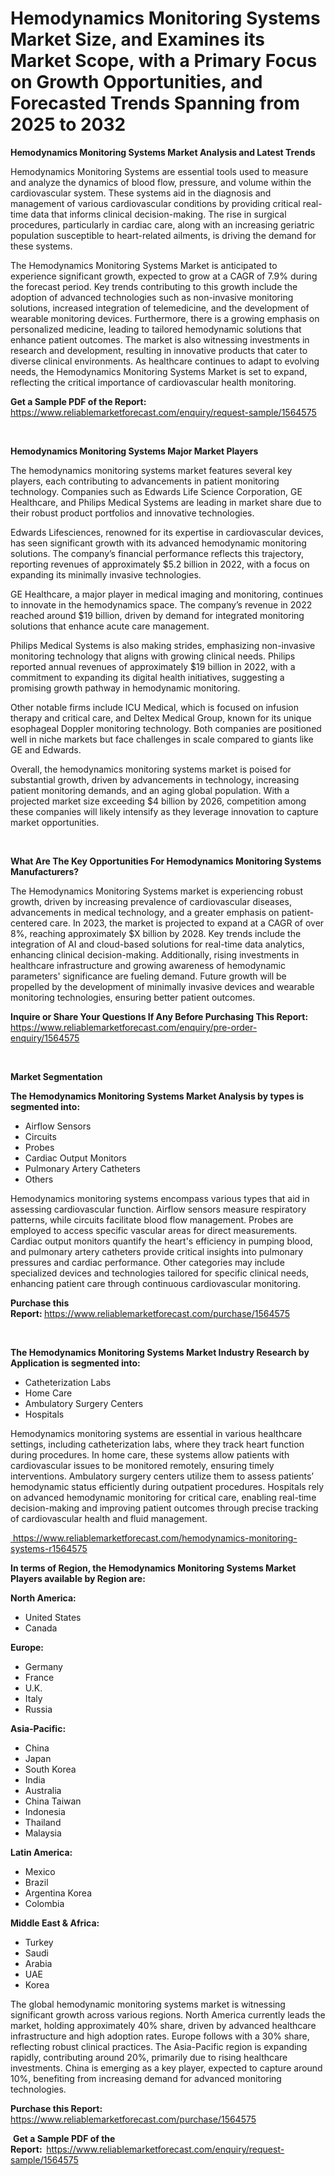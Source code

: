 <p><h1>Hemodynamics Monitoring Systems Market Size, and Examines its Market Scope, with a Primary Focus on Growth Opportunities, and Forecasted Trends Spanning from 2025 to 2032</h1></p><p><strong>Hemodynamics Monitoring Systems Market Analysis and Latest Trends</strong></p>
<p><p>Hemodynamics Monitoring Systems are essential tools used to measure and analyze the dynamics of blood flow, pressure, and volume within the cardiovascular system. These systems aid in the diagnosis and management of various cardiovascular conditions by providing critical real-time data that informs clinical decision-making. The rise in surgical procedures, particularly in cardiac care, along with an increasing geriatric population susceptible to heart-related ailments, is driving the demand for these systems.</p><p>The Hemodynamics Monitoring Systems Market is anticipated to experience significant growth, expected to grow at a CAGR of 7.9% during the forecast period. Key trends contributing to this growth include the adoption of advanced technologies such as non-invasive monitoring solutions, increased integration of telemedicine, and the development of wearable monitoring devices. Furthermore, there is a growing emphasis on personalized medicine, leading to tailored hemodynamic solutions that enhance patient outcomes. The market is also witnessing investments in research and development, resulting in innovative products that cater to diverse clinical environments. As healthcare continues to adapt to evolving needs, the Hemodynamics Monitoring Systems Market is set to expand, reflecting the critical importance of cardiovascular health monitoring.</p></p>
<p><strong>Get a Sample PDF of the Report:&nbsp;</strong> <a href="https://www.reliablemarketforecast.com/enquiry/request-sample/1564575?utm_campaign=1108&utm_medium=2&utm_source=Github&utm_content=ia&utm_term=13042025&utm_id=hemodynamics-monitoring-systems">https://www.reliablemarketforecast.com/enquiry/request-sample/1564575</a></p>
<p>&nbsp;</p>
<p><strong>Hemodynamics Monitoring Systems Major Market Players</strong></p>
<p><p>The hemodynamics monitoring systems market features several key players, each contributing to advancements in patient monitoring technology. Companies such as Edwards Life Science Corporation, GE Healthcare, and Philips Medical Systems are leading in market share due to their robust product portfolios and innovative technologies.</p><p>Edwards Lifesciences, renowned for its expertise in cardiovascular devices, has seen significant growth with its advanced hemodynamic monitoring solutions. The company’s financial performance reflects this trajectory, reporting revenues of approximately $5.2 billion in 2022, with a focus on expanding its minimally invasive technologies.</p><p>GE Healthcare, a major player in medical imaging and monitoring, continues to innovate in the hemodynamics space. The company’s revenue in 2022 reached around $19 billion, driven by demand for integrated monitoring solutions that enhance acute care management.</p><p>Philips Medical Systems is also making strides, emphasizing non-invasive monitoring technology that aligns with growing clinical needs. Philips reported annual revenues of approximately $19 billion in 2022, with a commitment to expanding its digital health initiatives, suggesting a promising growth pathway in hemodynamic monitoring.</p><p>Other notable firms include ICU Medical, which is focused on infusion therapy and critical care, and Deltex Medical Group, known for its unique esophageal Doppler monitoring technology. Both companies are positioned well in niche markets but face challenges in scale compared to giants like GE and Edwards.</p><p>Overall, the hemodynamics monitoring systems market is poised for substantial growth, driven by advancements in technology, increasing patient monitoring demands, and an aging global population. With a projected market size exceeding $4 billion by 2026, competition among these companies will likely intensify as they leverage innovation to capture market opportunities.</p></p>
<p>&nbsp;</p>
<p><strong>What Are The Key Opportunities For Hemodynamics Monitoring Systems Manufacturers?</strong></p>
<p><p>The Hemodynamics Monitoring Systems market is experiencing robust growth, driven by increasing prevalence of cardiovascular diseases, advancements in medical technology, and a greater emphasis on patient-centered care. In 2023, the market is projected to expand at a CAGR of over 8%, reaching approximately $X billion by 2028. Key trends include the integration of AI and cloud-based solutions for real-time data analytics, enhancing clinical decision-making. Additionally, rising investments in healthcare infrastructure and growing awareness of hemodynamic parameters' significance are fueling demand. Future growth will be propelled by the development of minimally invasive devices and wearable monitoring technologies, ensuring better patient outcomes.</p></p>
<p><strong>Inquire or Share Your Questions If Any Before Purchasing This Report:</strong> <a href="https://www.reliablemarketforecast.com/enquiry/pre-order-enquiry/1564575?utm_campaign=1108&utm_medium=2&utm_source=Github&utm_content=ia&utm_term=13042025&utm_id=hemodynamics-monitoring-systems">https://www.reliablemarketforecast.com/enquiry/pre-order-enquiry/1564575</a></p>
<p>&nbsp;</p>
<p><strong>Market Segmentation</strong></p>
<p><strong>The Hemodynamics Monitoring Systems Market Analysis by types is segmented into:</strong></p>
<p><ul><li>Airflow Sensors</li><li>Circuits</li><li>Probes</li><li>Cardiac Output Monitors</li><li>Pulmonary Artery Catheters</li><li>Others</li></ul></p>
<p><p>Hemodynamics monitoring systems encompass various types that aid in assessing cardiovascular function. Airflow sensors measure respiratory patterns, while circuits facilitate blood flow management. Probes are employed to access specific vascular areas for direct measurements. Cardiac output monitors quantify the heart's efficiency in pumping blood, and pulmonary artery catheters provide critical insights into pulmonary pressures and cardiac performance. Other categories may include specialized devices and technologies tailored for specific clinical needs, enhancing patient care through continuous cardiovascular monitoring.</p></p>
<p><strong>Purchase this Report:&nbsp;</strong><a href="https://www.reliablemarketforecast.com/purchase/1564575?utm_campaign=1108&utm_medium=2&utm_source=Github&utm_content=ia&utm_term=13042025&utm_id=hemodynamics-monitoring-systems">https://www.reliablemarketforecast.com/purchase/1564575</a></p>
<p>&nbsp;</p>
<p><strong>The Hemodynamics Monitoring Systems Market Industry Research by Application is segmented into:</strong></p>
<p><ul><li>Catheterization Labs</li><li>Home Care</li><li>Ambulatory Surgery Centers</li><li>Hospitals</li></ul></p>
<p><p>Hemodynamics monitoring systems are essential in various healthcare settings, including catheterization labs, where they track heart function during procedures. In home care, these systems allow patients with cardiovascular issues to be monitored remotely, ensuring timely interventions. Ambulatory surgery centers utilize them to assess patients’ hemodynamic status efficiently during outpatient procedures. Hospitals rely on advanced hemodynamic monitoring for critical care, enabling real-time decision-making and improving patient outcomes through precise tracking of cardiovascular health and fluid management.</p></p>
<p><a href="https://www.reliablemarketforecast.com/hemodynamics-monitoring-systems-r1564575?utm_campaign=1108&utm_medium=2&utm_source=Github&utm_content=ia&utm_term=13042025&utm_id=hemodynamics-monitoring-systems">&nbsp;https://www.reliablemarketforecast.com/hemodynamics-monitoring-systems-r1564575</a></p>
<p><strong>In terms of Region, the Hemodynamics Monitoring Systems Market Players available by Region are:</strong></p>
<p>
    <p> <strong> North America: </strong>
        <ul>
            <li>United States</li>
            <li>Canada</li>
        </ul>
        </p> 
    <p> <strong> Europe: </strong>
        <ul>
            <li>Germany</li>
            <li>France</li>
            <li>U.K.</li>
            <li>Italy</li>
            <li>Russia</li>
        </ul>
        </p> 
    <p> <strong> Asia-Pacific: </strong>
        <ul>
            <li>China</li>
            <li>Japan</li>
            <li>South Korea</li>
            <li>India</li>
            <li>Australia</li>
            <li>China Taiwan</li>
            <li>Indonesia</li>
            <li>Thailand</li>
            <li>Malaysia</li>
        </ul>
        </p> 
    <p> <strong> Latin America: </strong>
        <ul>
            <li>Mexico</li>
            <li>Brazil</li>
            <li>Argentina Korea</li>
            <li>Colombia</li>
        </ul>
        </p> 
    <p> <strong> Middle East & Africa: </strong>
        <ul>
            <li>Turkey</li>
            <li>Saudi</li>
            <li>Arabia</li>
            <li>UAE</li>
            <li>Korea</li>
        </ul>
    </p>
    </p>
<p><p>The global hemodynamic monitoring systems market is witnessing significant growth across various regions. North America currently leads the market, holding approximately 40% share, driven by advanced healthcare infrastructure and high adoption rates. Europe follows with a 30% share, reflecting robust clinical practices. The Asia-Pacific region is expanding rapidly, contributing around 20%, primarily due to rising healthcare investments. China is emerging as a key player, expected to capture around 10%, benefiting from increasing demand for advanced monitoring technologies.</p></p>
<p><strong>Purchase this Report: </strong><a href="https://www.reliablemarketforecast.com/purchase/1564575?utm_campaign=1108&utm_medium=2&utm_source=Github&utm_content=ia&utm_term=13042025&utm_id=hemodynamics-monitoring-systems">https://www.reliablemarketforecast.com/purchase/1564575</a></p>
<p>&nbsp;<strong>Get a Sample PDF of the Report:&nbsp;&nbsp;</strong><a href="https://www.reliablemarketforecast.com/enquiry/request-sample/1564575?utm_campaign=1108&utm_medium=2&utm_source=Github&utm_content=ia&utm_term=13042025&utm_id=hemodynamics-monitoring-systems">https://www.reliablemarketforecast.com/enquiry/request-sample/1564575</a></p>
<p><strong></strong></p>
<p><p></p><p></p><p></p></p>